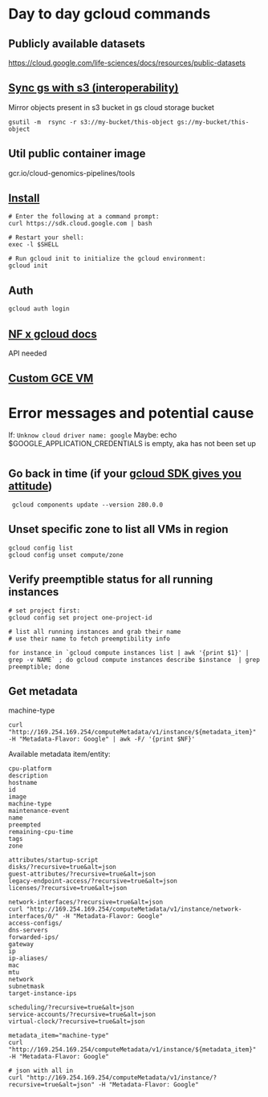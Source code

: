 # Day to day gcloud commands

## Publicly available datasets

https://cloud.google.com/life-sciences/docs/resources/public-datasets

## [Sync gs with s3 (interoperability)](https://cloud.google.com/storage/docs/gsutil/commands/rsync)

Mirror objects present in s3 bucket in gs cloud storage bucket

```
gsutil -m  rsync -r s3://my-bucket/this-object gs://my-bucket/this-object
```

## Util public container image

gcr.io/cloud-genomics-pipelines/tools

## [Install](https://cloud.google.com/storage/docs/gsutil_install#linux)

```
# Enter the following at a command prompt:
curl https://sdk.cloud.google.com | bash

# Restart your shell:
exec -l $SHELL

# Run gcloud init to initialize the gcloud environment:
gcloud init
```

## Auth

```bash
gcloud auth login
```


## [NF x gcloud docs](http://andersenlab.org/dry-guide/pipeline-GCPconfig/)

API needed

## [Custom GCE VM](https://medium.com/@lynnlangit/cloud-native-hello-world-for-bioinformatics-7831aecc8d1a)


# Error messages and potential cause

If: `Unknow cloud driver name: google`
Maybe: echo $GOOGLE_APPLICATION_CREDENTIALS is empty, aka has not been set up

# 


## Go back in time (if your [gcloud SDK gives you attitude](https://issuetracker.google.com/issues/160074681))

```
 gcloud components update --version 280.0.0
```

## Unset specific zone to list all VMs in region

```
gcloud config list
gcloud config unset compute/zone
```

## Verify preemptible status for all running instances

```
# set project first:
gcloud config set project one-project-id

# list all running instances and grab their name
# use their name to fetch preemptibility info

for instance in `gcloud compute instances list | awk '{print $1}' | grep -v NAME` ; do gcloud compute instances describe $instance  | grep preemptible; done
```


## Get metadata

machine-type
```
curl "http://169.254.169.254/computeMetadata/v1/instance/${metadata_item}" -H "Metadata-Flavor: Google" | awk -F/ '{print $NF}'
```

Available metadata item/entity:

```
cpu-platform
description
hostname
id
image
machine-type
maintenance-event
name
preempted
remaining-cpu-time
tags
zone
```

```
attributes/startup-script
disks/?recursive=true&alt=json
guest-attributes/?recursive=true&alt=json
legacy-endpoint-access/?recursive=true&alt=json
licenses/?recursive=true&alt=json

network-interfaces/?recursive=true&alt=json
curl "http://169.254.169.254/computeMetadata/v1/instance/network-interfaces/0/" -H "Metadata-Flavor: Google"
access-configs/
dns-servers
forwarded-ips/
gateway
ip
ip-aliases/
mac
mtu
network
subnetmask
target-instance-ips

scheduling/?recursive=true&alt=json
service-accounts/?recursive=true&alt=json
virtual-clock/?recursive=true&alt=json
```

```
metadata_item="machine-type"
curl "http://169.254.169.254/computeMetadata/v1/instance/${metadata_item}" -H "Metadata-Flavor: Google"

# json with all in
curl "http://169.254.169.254/computeMetadata/v1/instance/?recursive=true&alt=json" -H "Metadata-Flavor: Google"
```

